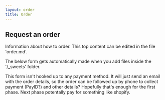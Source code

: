 ```yaml
---
layout: order
title: Order
---
```


## Request an order

Information about how to order.  This top content can be edited in the file 'order.md'.

The below form gets automatically made when you add files inside the '/_sweets' folder.

This form isn't hooked up to any payment method. It will just send an email with the order
details, so the order can be followed up by phone to collect payment (PayID?) and other 
details? Hopefully that's enough for the first phase.  Next phase potentally pay for 
something like shopify.
